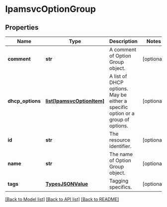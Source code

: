 # IpamsvcOptionGroup

## Properties
Name | Type | Description | Notes
------------ | ------------- | ------------- | -------------
**comment** | **str** | A comment of Option Group object. | [optional] 
**dhcp_options** | [**list[IpamsvcOptionItem]**](IpamsvcOptionItem.md) | A list of DHCP options. May be either a specific option or a group of options. | [optional] 
**id** | **str** | The resource identifier. | [optional] 
**name** | **str** | The name of Option Group object. | [optional] 
**tags** | [**TypesJSONValue**](TypesJSONValue.md) | Tagging specifics. | [optional] 

[[Back to Model list]](../README.md#documentation-for-models) [[Back to API list]](../README.md#documentation-for-api-endpoints) [[Back to README]](../README.md)



